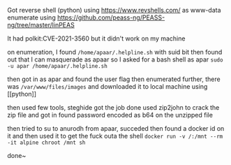 Got reverse shell (python) using https://www.revshells.com/ as www-data
enumerate using https://github.com/peass-ng/PEASS-ng/tree/master/linPEAS

It had polkit:CVE-2021-3560 but it didn't work on my machine

on enumeration, I found `/home/apaar/.helpline.sh` with suid bit
then found out that I can masquerade as apaar so I asked for a bash shell as apar
`sudo -u apar /home/apaar/.helpline.sh`

then got in as apar and found the user flag
then enumerated further, there was `/var/www/files/images` and downloaded it to local machine using [[python]]

then used few tools, steghide got the job done
used zip2john to crack the zip file and got in
found password encoded as b64 on the unzipped file 

then tried to su to anurodh from apaar, succeded
then found a docker id on it and then used it to get the fuck outa the shell
`docker run -v /:/mnt --rm -it alpine chroot /mnt sh`

done~